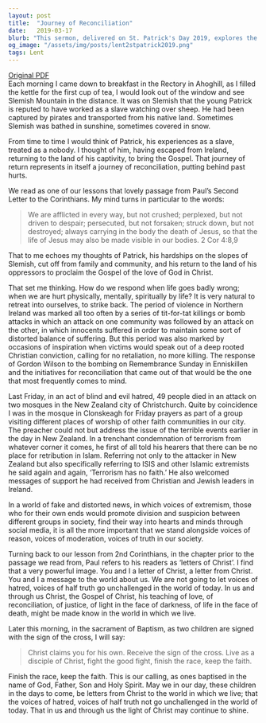 ```yaml
---
layout: post
title:  "Journey of Reconciliation"
date:   2019-03-17
blurb: "This sermon, delivered on St. Patrick's Day 2019, explores the journey of St. Patrick, from being a slave to becoming a beacon of the Gospel. It discusses how we respond when life goes wrong and emphasizes the importance of not retaliating but seeking reconciliation. The sermon also addresses the recent terrorist attack in New Zealand, condemning all forms of terrorism and urging listeners to stand alongside voices of reason and truth."
og_image: "/assets/img/posts/lent2stpatrick2019.png"
tags: Lent
---
```

[Original PDF](/assets/pdf/lent2stpatrick2019.pdf)    
Each morning I came down to breakfast in the Rectory in Ahoghill, as I filled the kettle for the first cup of tea, I would look out of the window and see Slemish Mountain in the distance. It was on Slemish that the young Patrick is reputed to have worked as a slave watching over sheep. He had been captured by pirates and transported from his native land. Sometimes Slemish was bathed in sunshine, sometimes covered in snow.

From time to time I would think of Patrick, his experiences as a slave, treated as a nobody. I thought of him, having escaped from Ireland, returning to the land of his captivity, to bring the Gospel. That journey of return represents in itself a journey of reconciliation, putting behind past hurts.

We read as one of our lessons that lovely passage from Paul’s Second Letter to the Corinthians. My mind turns in particular to the words:

> We are afflicted in every way, but not crushed; perplexed, but not driven to despair; persecuted, but not forsaken; struck down, but not destroyed; always carrying in the body the death of Jesus, so that the life of Jesus may also be made visible in our bodies. 2 Cor 4:8,9

That to me echoes my thoughts of Patrick, his hardships on the slopes of Slemish, cut off from family and community, and his return to the land of his oppressors to proclaim the Gospel of the love of God in Christ.

That set me thinking. How do we respond when life goes badly wrong; when we are hurt physically, mentally, spiritually by life? It is very natural to retreat into ourselves, to strike back. The period of violence in Northern Ireland was marked all too often by a series of tit-for-tat killings or bomb attacks in which an attack on one community was followed by an attack on the other, in which innocents suffered in order to maintain some sort of distorted balance of suffering. But this period was also marked by occasions of inspiration when victims would speak out of a deep rooted Christian conviction, calling for no retaliation, no more killing. The response of Gordon Wilson to the bombing on Remembrance Sunday in Enniskillen and the initiatives for reconciliation that came out of that would be the one that most frequently comes to mind.

Last Friday, in an act of blind and evil hatred, 49 people died in an attack on two mosques in the New Zealand city of Christchurch. Quite by coincidence I was in the mosque in Clonskeagh for Friday prayers as part of a group visiting different places of worship of other faith communities in our city. The preacher could not but address the issue of the terrible events earlier in the day in New Zealand. In a trenchant condemnation of terrorism from whatever corner it comes, he first of all told his hearers that there can be no place for retribution in Islam. Referring not only to the attacker in New Zealand but also specifically referring to ISIS and other Islamic extremists he said again and again, ‘Terrorism has no faith.’ He also welcomed messages of support he had received from Christian and Jewish leaders in Ireland.

In a world of fake and distorted news, in which voices of extremism, those who for their own ends would promote division and suspicion between different groups in society, find their way into hearts and minds through social media, it is all the more important that we stand alongside voices of reason, voices of moderation, voices of truth in our society.

Turning back to our lesson from 2nd Corinthians, in the chapter prior to the passage we read from, Paul refers to his readers as ‘letters of Christ’. I find that a very powerful image. You and I a letter of Christ, a letter from Christ. You and I a message to the world about us. We are not going to let voices of hatred, voices of half truth go unchallenged in the world of today. In us and through us Christ, the Gospel of Christ, his teaching of love, of reconciliation, of justice, of light in the face of darkness, of life in the face of death, might be made know in the world in which we live.

Later this morning, in the sacrament of Baptism, as two children are signed with the sign of the cross, I will say:

> Christ claims you for his own.
> Receive the sign of the cross.
> Live as a disciple of Christ,
> fight the good fight,
> finish the race, keep the faith.

Finish the race, keep the faith. This is our calling, as ones baptised in the name of God, Father, Son and Holy Spirit. May we in our day, these children in the days to come, be letters from Christ to the world in which we live; that the voices of hatred, voices of half truth not go unchallenged in the world of today. That in us and through us the light of Christ may continue to shine.
